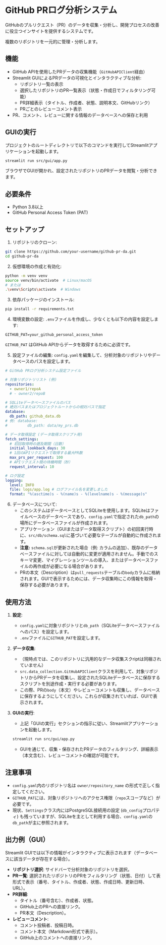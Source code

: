 # GitHub PRログ分析システム

GitHubのプルリクエスト（PR）のデータを収集・分析し、開発プロセスの改善に役立つインサイトを提供するシステムです。

複数のリポジトリを一元的に管理・分析します。

## 機能

- GitHub APIを使用したPRデータの収集機能（`GitHubAPIClient`経由）
- Streamlit GUIによるPRデータの可視化とインタラクティブな分析:
    - リポジトリ一覧の表示
    - 選択したリポジトリのPR一覧表示（状態・作成日でフィルタリング可能）
    - PR詳細表示（タイトル、作成者、状態、説明本文、GitHubリンク）
    - PRごとのレビューコメント表示
- PR、コメント、レビューに関する情報のデータベースへの保存と利用

## GUIの実行

プロジェクトのルートディレクトリで以下のコマンドを実行してStreamlitアプリケーションを起動します。

```bash
streamlit run src/gui/app.py
```

ブラウザでGUIが開かれ、設定されたリポジトリのPRデータを閲覧・分析できます。

## 必要条件

- Python 3.8以上
- GitHub Personal Access Token (PAT)

## セットアップ

1. リポジトリのクローン:
```bash
git clone https://github.com/your-username/github-pr-da.git
cd github-pr-da
```

2. 仮想環境の作成と有効化:
```bash
python -m venv venv
source venv/bin/activate  # Linux/macOS
# または
.\venv\Scripts\activate  # Windows
```

3. 依存パッケージのインストール:
```bash
pip install -r requirements.txt
```

4. 環境変数の設定:
`.env`ファイルを作成し、少なくとも以下の内容を設定します:
```
GITHUB_PAT=your_github_personal_access_token
```
`GITHUB_PAT` はGitHub APIからデータを取得するために必須です。

5. 設定ファイルの編集:
`config.yaml`を編集して、分析対象のリポジトリやデータベースのパスを設定します。
```yaml
# GitHub PRログ分析システム設定ファイル

# 対象リポジトリリスト (例)
repositories:
  - owner1/repoA
  # - owner2/repoB

# SQLiteデータベースファイルのパス
# 絶対パスまたはプロジェクトルートからの相対パスで指定
database:
  db_path: github_data.db
# 例: database:
#         db_path: data/my_prs.db

# データ取得設定 (データ取得スクリプト用)
fetch_settings:
  # 初回取得時の遡及期間（日数）
  initial_lookback_days: 30
  # 1回のAPIリクエストで取得する最大PR数
  max_prs_per_request: 100
  # APIリクエスト間の待機時間（秒）
  request_interval: 10

# ログ設定
logging:
  level: INFO
  file: logs/app.log # ログファイル名を変更しました
  format: "%(asctime)s - %(name)s - %(levelname)s - %(message)s"
```

6. データベースについて:
    - このシステムはデータベースとしてSQLiteを使用します。SQLiteはファイルベースのデータベースであり、`config.yaml`で指定された`db_path`の場所にデータベースファイルが作成されます。
    - アプリケーション（GUIまたはデータ取得スクリプト）の初回実行時に、`src/db/schema.sql`に基づいて必要なテーブルが自動的に作成されます。
    - **注意:** `schema.sql`が更新された場合（例: カラムの追加）、既存のデータベースファイルに対しては自動的に変更が適用されません。手動でのスキーマ変更、マイグレーションツールの導入、またはデータベースファイルの再作成が必要になる場合があります。
    - PRの本文（Description）は`pull_requests`テーブルの`body`カラムに格納されます。GUIで表示するためには、データ収集時にこの情報を取得・保存する必要があります。

## 使用方法

1.  **設定**:
    *   `config.yaml`に対象リポジトリと`db_path`（SQLiteデータベースファイルへのパス）を設定します。
    *   `.env`ファイルに`GITHUB_PAT`を設定します。

2.  **データ収集**:
    *   （現時点では、このリポジトリに汎用的なデータ収集スクriptは同梱されていません）
    *   `src.data_collection.GitHubAPIClient`クラスを利用して、対象リポジトリからPRデータを収集し、設定されたSQLiteデータベースに保存するスクリプトを別途作成・実行する必要があります。
    *   この際、PRの`body`（本文）やレビューコメントも収集し、データベースに保存するようにしてください。これらが収集されていれば、GUIで表示されます。

3.  **GUIの実行**:
    *   上記「GUIの実行」セクションの指示に従い、Streamlitアプリケーションを起動します。
    ```bash
    streamlit run src/gui/app.py
    ```
    *   GUIを通じて、収集・保存されたPRデータのフィルタリング、詳細表示（本文含む）、レビューコメントの確認が可能です。

## 注意事項
- `config.yaml`内のリポジトリ名は `owner/repository_name` の形式で正しく指定してください。
- `GITHUB_PAT`には、対象リポジトリへのアクセス権限（`repo`スコープなど）が必要です。
- 現状、`Settings`クラス内にはPostgreSQL接続用の設定 (`db_config`プロパティ) も残っていますが、SQLiteを主として利用する場合、`config.yaml`の`db_path`が主に参照されます。

## 出力例（GUI）

Streamlit GUIでは以下の情報がインタラクティブに表示されます（データベースに該当データが存在する場合）。

-   **リポジトリ選択**: サイドバーで分析対象のリポジトリを選択。
-   **PR一覧**: 選択されたリポジトリのPRをフィルタリング（状態、日付）して表形式で表示（番号、タイトル、作成者、状態、作成日時、更新日時、URL）。
-   **PR詳細**:
    -   タイトル（番号含む）、作成者、状態。
    -   GitHub上のPRへの直接リンク。
    -   PR本文（Description）。
-   **レビューコメント**:
    -   コメント投稿者、投稿日時。
    -   コメント本文（Markdown形式で表示）。
    -   GitHub上のコメントへの直接リンク。
